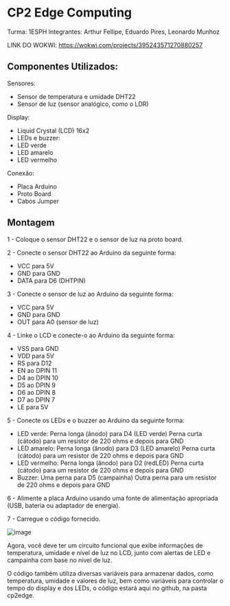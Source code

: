 # CP2 Edge Computing
Turma: 1ESPH Integrantes: Arthur Fellipe, Eduardo Pires, Leonardo Munhoz

LINK DO WOKWI: https://wokwi.com/projects/395243571270880257

## Componentes Utilizados:

Sensores:

- Sensor de temperatura e umidade DHT22
- Sensor de luz (sensor analógico, como o LDR)

Display:
- Liquid Crystal (LCD) 16x2
- LEDs e buzzer:
- LED verde
- LED amarelo
- LED vermelho

Conexão:
- Placa Arduino
- Proto Board
- Cabos Jumper

## Montagem
1 - Coloque o sensor DHT22 e o sensor de luz na proto board.

2 - Conecte o sensor DHT22 ao Arduino da seguinte forma:
- VCC para 5V
- GND para GND
- DATA para D6 (DHTPIN)

3 - Conecte o sensor de luz ao Arduino da seguinte forma:
- VCC para 5V
- GND para GND
- OUT para A0 (sensor de luz)

4 - Linke o LCD e conecte-o ao Arduino da seguinte forma:
- VSS para GND
- VDD para 5V
- RS para D12
- EN ao DPIN 11
- D4 ao DPIN 10
- D5 ao DPIN 9
- D6 ao DPIN 8
- D7 ao DPIN 7
- LE para 5V

5 - Conecte os LEDs e o buzzer ao Arduino da seguinte forma:
- LED verde:
Perna longa (ânodo) para D4 (LED verde)
Perna curta (cátodo) para um resistor de 220 ohms e depois para GND
- LED amarelo:
Perna longa (ânodo) para D3 (LED amarelo)
Perna curta (cátodo) para um resistor de 220 ohms e depois para GND
- LED vermelho:
Perna longa (ânodo) para D2 (redLED)
Perna curta (cátodo) para um resistor de 220 ohms e depois para GND
- Buzzer:
Uma perna para D5 (campainha)
Outra perna para um resistor de 220 ohms e depois para GND

6 - Alimente a placa Arduino usando uma fonte de alimentação apropriada (USB, bateria ou adaptador de energia).

7 - Carregue o código fornecido.

![image](https://github.com/tultaa/CP2_Edge/assets/78042666/f53b9ec3-a25b-4f18-8981-1d2c9fefdd56)

  
Agora, você deve ter um circuito funcional que exibe informações de temperatura, umidade e nível de luz no LCD, junto com alertas de LED e campainha com base no nível de luz.

O código também utiliza diversas variáveis ​​para armazenar dados, como temperatura, umidade e valores de luz, bem como variáveis ​​para controlar o tempo do display e dos LEDs, o código estará aqui no github, na pasta cp2edge.
